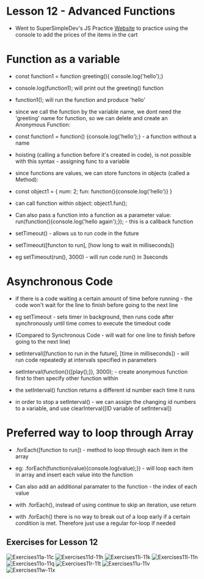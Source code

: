 # Lesson 12 - Advanced Functions

- Went to SuperSimpleDev's JS Practice [Website](https://supersimple.dev/projects/amazon/checkout) to practice using the console to add the prices of the items in the cart

# Function as a variable

- const function1 = function greeting(){ console.log('hello');}
- console.log(function1); will print out the greeting() function
- function1(); will run the function and produce 'hello'

- since we call the function by the variable name, we dont need the 'greeting' name for function, so we can delete and create an Anonymous Function:
- const function1 = function() {console.log('hello');} - a function without a name
- hoisting (calling a function before it's created in code), is not possible with this syntax - assigning func to a variable

- since functions are values, we can store functons in objects (called a Method):
- const object1 = {
  num: 2;
  fun: function(){console.log('hello')}
  }
- can call function within object: object1.fun();

- Can also pass a function into a function as a parameter value: run(function(){console.log('hello again');}); - this is a callback function

- setTimeout() - allows us to run code in the future
- setTimeout([functon to run], [how long to wait in milliseconds])
- eg setTimeout(run(), 3000) - will run code run() in 3seconds

# Asynchronous Code
- if there is a code waiting a certain amount of time before running - the code won't wait for the line to finish before going to the next line
- eg setTimeout - sets timer in background, then runs code after synchronously until time comes to execute the timedout code 
- (Compared to Synchronous Code - will wait for one line to finish before going to the next line)

- setInterval([function to run in the future], [time in milliseconds]) - will run code repeatedly at intervals specified in parameters
- setInterval(function(){[play();]}, 3000); - create anonymous function first to then specify other function within
- the setInterval() function returns a different id number each time it runs
- in order to stop a setInterval() - we can assign the changing id numbers to a variable, and use clearInterval([ID variable of setInterval])


# Preferred way to loop through Array
- .forEach([function to run]) - method to loop through each item in the array
- eg: .forEach(function(value){console.log(value);}) - will loop each item in array and insert each value into the function
- Can also add an additional paramater to the function - the index of each value

- with .forEach(), instead of using continue to skip an iteration, use return
- with .forEach() there is no way to break out of a loop early if a certain condition is met. Therefore just use a regular for-loop if needed

## Exercises for Lesson 12
![Exercises11a-11c]()
![Exercises11d-11h]()
![Exercises11i-11k]()
![Exercises11l-11n]()
![Exercises11o-11q]()
![Exercises11r-11t]()
![Exercises11u-11v]()
![Exercises11w-11x]()
